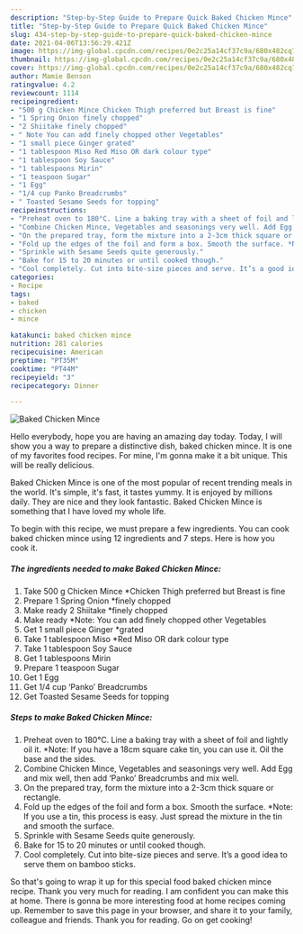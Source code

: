```yaml
---
description: "Step-by-Step Guide to Prepare Quick Baked Chicken Mince"
title: "Step-by-Step Guide to Prepare Quick Baked Chicken Mince"
slug: 434-step-by-step-guide-to-prepare-quick-baked-chicken-mince
date: 2021-04-06T13:56:29.421Z
image: https://img-global.cpcdn.com/recipes/0e2c25a14cf37c9a/680x482cq70/baked-chicken-mince-recipe-main-photo.jpg
thumbnail: https://img-global.cpcdn.com/recipes/0e2c25a14cf37c9a/680x482cq70/baked-chicken-mince-recipe-main-photo.jpg
cover: https://img-global.cpcdn.com/recipes/0e2c25a14cf37c9a/680x482cq70/baked-chicken-mince-recipe-main-photo.jpg
author: Mamie Benson
ratingvalue: 4.2
reviewcount: 1114
recipeingredient:
- "500 g Chicken Mince Chicken Thigh preferred but Breast is fine"
- "1 Spring Onion finely chopped"
- "2 Shiitake finely chopped"
- " Note You can add finely chopped other Vegetables"
- "1 small piece Ginger grated"
- "1 tablespoon Miso Red Miso OR dark colour type"
- "1 tablespoon Soy Sauce"
- "1 tablespoons Mirin"
- "1 teaspoon Sugar"
- "1 Egg"
- "1/4 cup Panko Breadcrumbs"
- " Toasted Sesame Seeds for topping"
recipeinstructions:
- "Preheat oven to 180°C. Line a baking tray with a sheet of foil and lightly oil it. *Note: If you have a 18cm square cake tin, you can use it. Oil the base and the sides."
- "Combine Chicken Mince, Vegetables and seasonings very well. Add Egg and mix well, then add ‘Panko’ Breadcrumbs and mix well."
- "On the prepared tray, form the mixture into a 2-3cm thick square or rectangle."
- "Fold up the edges of the foil and form a box. Smooth the surface. *Note: If you use a tin, this process is easy. Just spread the mixture in the tin and smooth the surface."
- "Sprinkle with Sesame Seeds quite generously."
- "Bake for 15 to 20 minutes or until cooked though."
- "Cool completely. Cut into bite-size pieces and serve. It’s a good idea to serve them on bamboo sticks."
categories:
- Recipe
tags:
- baked
- chicken
- mince

katakunci: baked chicken mince 
nutrition: 281 calories
recipecuisine: American
preptime: "PT35M"
cooktime: "PT44M"
recipeyield: "3"
recipecategory: Dinner

---
```



![Baked Chicken Mince](https://img-global.cpcdn.com/recipes/0e2c25a14cf37c9a/680x482cq70/baked-chicken-mince-recipe-main-photo.jpg)

Hello everybody, hope you are having an amazing day today. Today, I will show you a way to prepare a distinctive dish, baked chicken mince. It is one of my favorites food recipes. For mine, I'm gonna make it a bit unique. This will be really delicious.

Baked Chicken Mince is one of the most popular of recent trending meals in the world. It's simple, it's fast, it tastes yummy. It is enjoyed by millions daily. They are nice and they look fantastic. Baked Chicken Mince is something that I have loved my whole life.




To begin with this recipe, we must prepare a few ingredients. You can cook baked chicken mince using 12 ingredients and 7 steps. Here is how you cook it.

<!--inarticleads1-->

##### The ingredients needed to make Baked Chicken Mince:

1. Take 500 g Chicken Mince *Chicken Thigh preferred but Breast is fine
1. Prepare 1 Spring Onion *finely chopped
1. Make ready 2 Shiitake *finely chopped
1. Make ready  *Note: You can add finely chopped other Vegetables
1. Get 1 small piece Ginger *grated
1. Take 1 tablespoon Miso *Red Miso OR dark colour type
1. Take 1 tablespoon Soy Sauce
1. Get 1 tablespoons Mirin
1. Prepare 1 teaspoon Sugar
1. Get 1 Egg
1. Get 1/4 cup ‘Panko’ Breadcrumbs
1. Get  Toasted Sesame Seeds for topping




<!--inarticleads2-->

##### Steps to make Baked Chicken Mince:

1. Preheat oven to 180°C. Line a baking tray with a sheet of foil and lightly oil it. *Note: If you have a 18cm square cake tin, you can use it. Oil the base and the sides.
1. Combine Chicken Mince, Vegetables and seasonings very well. Add Egg and mix well, then add ‘Panko’ Breadcrumbs and mix well.
1. On the prepared tray, form the mixture into a 2-3cm thick square or rectangle.
1. Fold up the edges of the foil and form a box. Smooth the surface. *Note: If you use a tin, this process is easy. Just spread the mixture in the tin and smooth the surface.
1. Sprinkle with Sesame Seeds quite generously.
1. Bake for 15 to 20 minutes or until cooked though.
1. Cool completely. Cut into bite-size pieces and serve. It’s a good idea to serve them on bamboo sticks.




So that's going to wrap it up for this special food baked chicken mince recipe. Thank you very much for reading. I am confident you can make this at home. There is gonna be more interesting food at home recipes coming up. Remember to save this page in your browser, and share it to your family, colleague and friends. Thank you for reading. Go on get cooking!
